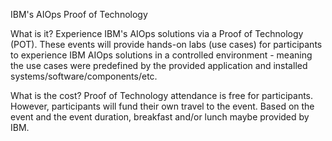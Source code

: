 IBM's AIOps Proof of Technology

What is it?
    Experience IBM's AIOps solutions via a Proof of Technology (POT).  These events will provide hands-on labs (use cases) for participants to experience IBM AIOps solutions in a controlled environment - meaning the use cases were predefined by the provided application and installed systems/software/components/etc.

What is the cost?
    Proof of Technology attendance is free for participants.  However, participants will fund their own travel to the event.  Based on the event and the event duration, breakfast and/or lunch maybe provided by IBM.